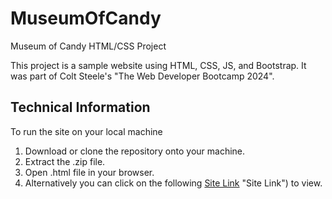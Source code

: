 # MuseumOfCandy
Museum of Candy HTML/CSS Project

This project is a sample website using HTML, CSS, JS, and Bootstrap. It was part of Colt Steele's "The Web Developer Bootcamp 2024".

<a name="technical_information"></a>
## Technical Information

To run the site on your local machine

1. Download or clone the repository onto your machine.
2. Extract the .zip file.
3. Open .html file in your browser.
5. Alternatively you can click on the following [Site Link](https://pasingh22.github.io/MuseumOfCandy/) "Site Link") to view.
